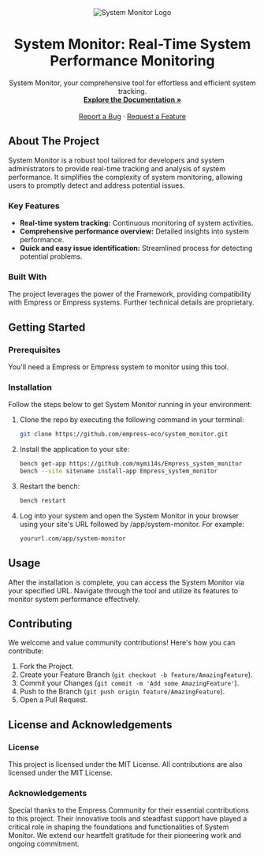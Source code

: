 <div align="center">
  <img src="https://grow.empress.eco/uploads/default/original/2X/1/1f1e1044d3864269d2a613577edb9763890422ab.png" alt="System Monitor Logo">
  <h1>System Monitor: Real-Time System Performance Monitoring</h1>
  <p>
    System Monitor, your comprehensive tool for effortless and efficient system tracking.
    <br />
    <a href="https://empress.eco/"><strong>Explore the Documentation »</strong></a>
    <br />
    <br />
    <a href="https://github.com/empress-eco/system_monitor/issues">Report a Bug</a>
    ·
    <a href="https://github.com/empress-eco/system_monitor/issues">Request a Feature</a>
  </p>
</div>

## About The Project
System Monitor is a robust tool tailored for developers and system administrators to provide real-time tracking and analysis of system performance. It simplifies the complexity of system monitoring, allowing users to promptly detect and address potential issues. 

### Key Features
- **Real-time system tracking:** Continuous monitoring of system activities.
- **Comprehensive performance overview:** Detailed insights into system performance.
- **Quick and easy issue identification:** Streamlined process for detecting potential problems.

### Built With
The project leverages the power of the Framework, providing compatibility with Empress or Empress systems. Further technical details are proprietary.

## Getting Started
### Prerequisites
You'll need a Empress or Empress system to monitor using this tool.

### Installation
Follow the steps below to get System Monitor running in your environment:

1. Clone the repo by executing the following command in your terminal:

    ```sh
    git clone https://github.com/empress-eco/system_monitor.git
    ```

2. Install the application to your site:

    ```sh
    bench get-app https://github.com/mymi14s/Empress_system_monitor
    bench --site sitename install-app Empress_system_monitor
    ```

3. Restart the bench:

    ```sh
    bench restart
    ```

4. Log into your system and open the System Monitor in your browser using your site's URL followed by /app/system-monitor. For example:

    ```sh
    yoururl.com/app/system-monitor
    ```

## Usage
After the installation is complete, you can access the System Monitor via your specified URL. Navigate through the tool and utilize its features to monitor system performance effectively.

## Contributing
We welcome and value community contributions! Here's how you can contribute:

1. Fork the Project.
2. Create your Feature Branch (`git checkout -b feature/AmazingFeature`).
3. Commit your Changes (`git commit -m 'Add some AmazingFeature'`).
4. Push to the Branch (`git push origin feature/AmazingFeature`).
5. Open a Pull Request.

## License and Acknowledgements
### License
This project is licensed under the MIT License. All contributions are also licensed under the MIT License.

### Acknowledgements
Special thanks to the Empress Community for their essential contributions to this project. Their innovative tools and steadfast support have played a critical role in shaping the foundations and functionalities of System Monitor. We extend our heartfelt gratitude for their pioneering work and ongoing commitment.